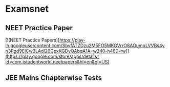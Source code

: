 # Examsnet

## NEET Practice Paper
[!(NEET Practice Papers)[https://play-lh.googleusercontent.com/SbyfATZDzu2M5FO5MKGVrrO8AOumqLVVBs4yn3Pgd9ElCw3LAdl26CpxKGDvOAbqA1A=w240-h480-rw]](https://play.google.com/store/apps/details?id=com.istudentworld.neetpapers&hl=en&gl=US)

## JEE Mains Chapterwise Tests

## 
